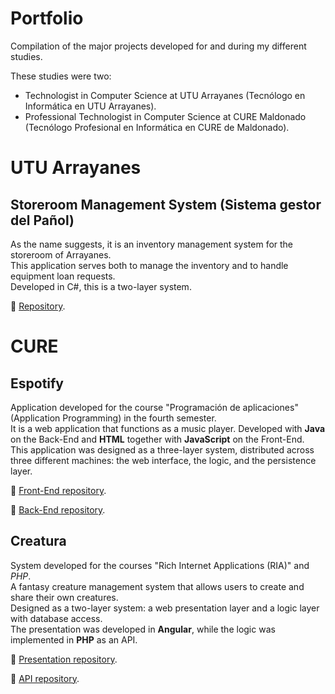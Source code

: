 # Portfolio  
Compilation of the major projects developed for and during my different studies.

These studies were two:  
- Technologist in Computer Science at UTU Arrayanes (Tecnólogo en Informática en UTU Arrayanes).  
- Professional Technologist in Computer Science at CURE Maldonado (Tecnólogo Profesional en Informática en CURE de Maldonado).  

# UTU Arrayanes  
## Storeroom Management System (Sistema gestor del Pañol)  
As the name suggests, it is an inventory management system for the storeroom of Arrayanes.  
This application serves both to manage the inventory and to handle equipment loan requests.  
Developed in C#, this is a two-layer system.  

🔗 [Repository](https://github.com/Wokus/Proyecto-Proyectoso-de-fin-de-anio).  

# CURE  
## Espotify  

Application developed for the course "Programación de aplicaciones" (Application Programming) in the fourth semester.  
It is a web application that functions as a music player. Developed with **Java** on the Back-End and **HTML** together with **JavaScript** on the Front-End.  
This application was designed as a three-layer system, distributed across three different machines: the web interface, the logic, and the persistence layer.  

🔗 [Front-End repository](https://github.com/LatiosLaw/EspotifyWeb_grupo7).  

🔗 [Back-End repository](https://github.com/LatiosLaw/Espotify_grupo7).  

## Creatura  
System developed for the courses "Rich Internet Applications (RIA)" and *PHP*.  
A fantasy creature management system that allows users to create and share their own creatures.  
Designed as a two-layer system: a web presentation layer and a logic layer with database access.  
The presentation was developed in **Angular**, while the logic was implemented in **PHP** as an API.  

🔗 [Presentation repository](https://github.com/LatiosLaw/Creatura_RIA/tree/main/Creatura).  

🔗 [API repository](https://github.com/LatiosLaw/Creatura_PHP).  
